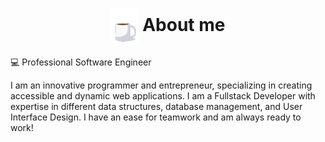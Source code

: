 <h1 align="center">
  <img src="./src/global/asset/gif/coffee.gif" width="44px" align="center" /> 
  About me
</h1>

💻 Professional Software Engineer

I am an innovative programmer and entrepreneur, specializing in creating accessible and dynamic web 
applications. I am a Fullstack Developer with expertise in different data structures, database 
management, and User Interface Design. I have an ease for teamwork and am always ready to work!